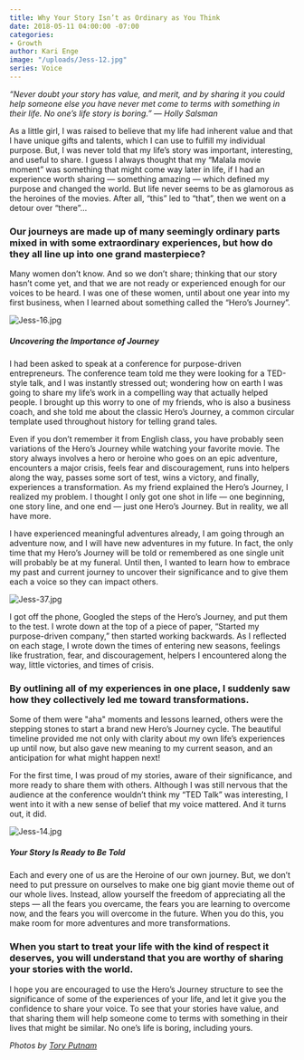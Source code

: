 ```yaml
---
title: Why Your Story Isn’t as Ordinary as You Think
date: 2018-05-11 04:00:00 -07:00
categories:
- Growth
author: Kari Enge
image: "/uploads/Jess-12.jpg"
series: Voice
---
```


_“Never doubt your story has value, and merit, and by sharing it you could help someone else you have never met come to terms with something in their life. No one’s life story is boring.” — Holly Salsman_

As a little girl, I was raised to believe that my life had inherent value and that I have unique gifts and talents, which I can use to fulfill my individual purpose. But, I was never told that my life’s story was important, interesting, and useful to share. I guess I always thought that my “Malala movie moment” was something that might come way later in life, if I had an experience worth sharing — something amazing — which defined my purpose and changed the world. But life never seems to be as glamorous as the heroines of the movies. After all, “this” led to “that”, then we went on a detour over “there”... 

### Our journeys are made up of many seemingly ordinary parts mixed in with some extraordinary experiences, but how do they all line up into one grand masterpiece? 

Many women don’t know. And so we don’t share; thinking that our story hasn’t come yet, and that we are not ready or experienced enough for our voices to be heard. I was one of these women, until about one year into my first business, when I learned about something called the “Hero’s Journey”.

![Jess-16.jpg](/uploads/Jess-16.jpg)

##### Uncovering the Importance of Journey

I had been asked to speak at a conference for purpose-driven entrepreneurs. The conference team told me they were looking for a TED-style talk, and I was instantly stressed out; wondering how on earth I was going to share my life’s work in a compelling way that actually helped people. I brought up this worry to one of my friends, who is also a business coach, and she told me about the classic Hero’s Journey, a common circular template used throughout history for telling grand tales.

Even if you don’t remember it from English class, you have probably seen variations of the Hero’s Journey while watching your favorite movie. The story always involves a hero or heroine who goes on an epic adventure, encounters a major crisis, feels fear and discouragement, runs into helpers along the way, passes some sort of test, wins a victory, and finally, experiences a transformation. As my friend explained the Hero’s Journey, I realized my problem. I thought I only got one shot in life — one beginning, one story line, and one end — just one Hero’s Journey. But in reality, we all have more.

I have experienced meaningful adventures already, I am going through an adventure now, and I will have new adventures in my future. In fact, the only time that my Hero’s Journey will be told or remembered as one single unit will probably be at my funeral. Until then, I wanted to learn how to embrace my past and current journey to uncover their significance and to give them each a voice so they can impact others.

![Jess-37.jpg](/uploads/Jess-37.jpg)

I got off the phone, Googled the steps of the Hero’s Journey, and put them to the test. I wrote down at the top of a piece of paper, “Started my purpose-driven company,” then started working backwards. As I reflected on each stage, I wrote down the times of entering new seasons, feelings like frustration, fear, and discouragement, helpers I encountered along the way, little victories, and times of crisis.

### By outlining all of my experiences in one place, I suddenly saw how they collectively led me toward transformations. 

Some of them were "aha" moments and lessons learned, others were the stepping stones to start a brand new Hero’s Journey cycle. The beautiful timeline provided me not only with clarity about my own life’s experiences up until now, but also gave new meaning to my current season, and an anticipation for what might happen next!

For the first time, I was proud of my stories, aware of their significance, and more ready to share them with others. Although I was still nervous that the audience at the conference wouldn’t think my “TED Talk” was interesting, I went into it with a new sense of belief that my voice mattered. And it turns out, it did.

![Jess-14.jpg](/uploads/Jess-14.jpg)

##### Your Story Is Ready to Be Told

Each and every one of us are the Heroine of our own journey. But, we don’t need to put pressure on ourselves to make one big giant movie theme out of our whole lives. Instead, allow yourself the freedom of appreciating all the steps —  all the fears you overcame, the fears you are learning to overcome now, and the fears you will overcome in the future. When you do this, you make room for more adventures and more transformations. 

### When you start to treat your life with the kind of respect it deserves, you will understand that you are worthy of sharing your stories with the world.

I hope you are encouraged to use the Hero’s Journey structure to see the significance of some of the experiences of your life, and let it give you the confidence to share your voice. To see that your stories have value, and that sharing them will help someone come to terms with something in their lives that might be similar. No one’s life is boring, including yours.

_Photos by [Tory Putnam](http://toryputnam.com/)_